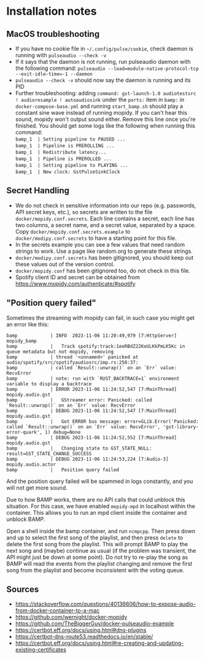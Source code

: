 # Installation notes

## MacOS troubleshooting

* If you have no cookie file in `~/.config/pulse/cookie`, check daemon is running with `pulseaudio --check -v`
* If it says that the daemon is not running, run pulseaudio daemon with the following command:
`pulseaudio --load=module-native-protocol-tcp --exit-idle-time=-1 --daemon`
* `pulseaudio --check -v` should now say the daemon is running and its PID
* Further troubleshooting: adding `command: gst-launch-1.0 audiotestsrc ! audioresample ! autoaudiosink`
under the `ports:` item in `bamp:` in `docker-compose-base.yml` and running `start_bamp.sh` should
play a constant sine wave instead of running mopidy. If you can't hear this sound, mopidy won't output
sound either. Remove this line once you're finished. You should get some logs like the following when
running this command: \
`bamp_1  | Setting pipeline to PAUSED ...` \
`bamp_1  | Pipeline is PREROLLING ...` \
`bamp_1  | Redistribute latency...` \
`bamp_1  | Pipeline is PREROLLED ...` \
`bamp_1  | Setting pipeline to PLAYING ...` \
`bamp_1  | New clock: GstPulseSinkClock`

## Secret Handling

* We do not check in sensitive information into our repo (e.g. passwords, API secret keys, etc.),
so secrets are written to the file `docker/mopidy.conf.secrets`. Each line contains a secret,
each line has two columns, a secret name, and a secret value, separated by a space. Copy `docker/mopidy.conf.secrets.example` to `docker/modipy.conf.secrets` to have a starting point for this file.
* In the secrets example you can see a few values that need random strings to work. Use a page like random.org to generate these strings.
* `docker/modipy.conf.secrets` has been gitignored, you should keep out these values out of the version control.
* `docker/mopidy.conf` has been gitignored too, do not check in this file.
* Spotify client ID and secret can be obtained from https://www.mopidy.com/authenticate/#spotify

## "Position query failed"

Sometimes the streaming with mopidy can fail, in such case you might get an error like this:

```
bamp          	| INFO 	2023-11-06 11:20:49,979 [7:HttpServer] mopidy_bamp
bamp          	|   Track spotify:track:1eeRBdZ22KoULKkPmLK5Kc in queue metadata but not mopidy, removing
bamp          	| thread '<unnamed>' panicked at audio/spotify/src/spotifyaudiosrc/imp.rs:250:37:
bamp          	| called `Result::unwrap()` on an `Err` value: RecvError
bamp          	| note: run with `RUST_BACKTRACE=1` environment variable to display a backtrace
bamp          	| ERROR	2023-11-06 11:24:52,547 [7:MainThread] mopidy.audio.gst
bamp          	|   GStreamer error: Panicked: called `Result::unwrap()` on an `Err` value: RecvError
bamp          	| DEBUG	2023-11-06 11:24:52,547 [7:MainThread] mopidy.audio.gst
bamp          	|   Got ERROR bus message: error=GLib.Error('Panicked: called `Result::unwrap()` on an `Err` value: RecvError', 'gst-library-error-quark', 1) debug=None
bamp          	| DEBUG	2023-11-06 11:24:52,552 [7:MainThread] mopidy.audio.gst
bamp          	|   Changing state to GST_STATE_NULL: result=GST_STATE_CHANGE_SUCCESS
bamp          	| DEBUG	2023-11-06 11:24:53,224 [7:Audio-3] mopidy.audio.actor
bamp          	|   Position query failed
```

And the position query failed will be spammed in logs constantly, and you will not get more sound.

Due to how BAMP works, there are no API calls that could unblock this situation. For this case, we have enabled `mopidy-mpd` in localhost within the container. This allows you to run an mpd client inside the container and unblock BAMP.

Open a shell inside the bamp container, and run `ncmpcpp`. Then press down and up to select the first song of the playlist, and then press `delete` to delete the first song from the playlist. This will prompt BAMP to play the next song and (maybe) continue as usual (if the problem was transient, the API might just be down at some point). Do not try to re-play the song as BAMP will read the events from the playlist changing and remove the first song from the playlist and become inconsistent with the voting queue.

## Sources

* https://stackoverflow.com/questions/40136606/how-to-expose-audio-from-docker-container-to-a-mac 
* https://github.com/wernight/docker-mopidy
* https://github.com/TheBiggerGuy/docker-pulseaudio-example
* https://certbot.eff.org/docs/using.html#dns-plugins
* https://certbot-dns-route53.readthedocs.io/en/stable/
* https://certbot.eff.org/docs/using.html#re-creating-and-updating-existing-certificates
